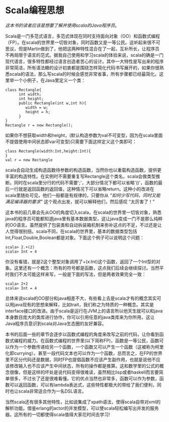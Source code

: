 Scala编程思想
=======

*这本书的读者应该是想要了解并使用scala的Java程序员*。

Scala是一门多范式语言，多范式体现在同时支持面向对象（OO）和函数式编程（FP）。在scala的世界里一切皆对象，同时函数又是一等公民。这听起来很不可思议，但是Martin做到了，他把这两种特性混合在了一起，互补所长，让程序员不再局限于语言的范式。据我自己使用和学习scala的体验来说，scala的确是一门现代语言，很多特性都经过语言创造者苦心的设计。其中一大特性是写出来的程序非常简洁，所有语法糖的设计初衷都是围绕怎样简化代码书写展开的，如果你很熟悉scala的语法，那么写scala的时候会感觉非常省事，所有步骤都已经最简化。这里举一个小例子，在Java里定义一个类：
```
class Rectangle{
      int width;
      int height;
      public Rectangle(int w,int h){
         width = w;
         height = h;
      }
}
Rectangle r = new Rectangle();
```
如果你不想获取width和height，(默认构造参数为val不可变型，因为在scala里面不提倡使用中间状态即var可变型)只需要下面这样定义这个类即可：
```
class Rectangle(width:Int,height:Int){
}
val r = new Rectangle
```
scala会自动生成构造函数待参数的构造函数，当然你也以重载构造函数，提供更丰富的构造特性。在实例时不需要重复写Rectangle这个类名，scala会做类型推断。同时在scala里分行的代码不需要';'，大部分情况下都可以省略'()'，函数的最后一行就是返回函数的返回值，这种情况下可以省略return。这种小的改进在scala里随处可见，他们一般都是有规律的，只要你从 *“如何少写代码，同时又能满足编译器的要求”* 这个观点出发，就可以解释他们，然后感叹 “太厉害了！”


这本书的前几章会先从OO的角度切入scala，在scala的世界里一切皆对象，熟悉java的程序员可能都知道java里有基本数据类型，这让java变成一门不是那么纯粹的OO语言。虽然提供了包装类和自动拆装箱机制来弥补这点的不足，不过还是让人觉得很别扭。scala不同，在scala的世界里，基本的数据类型包括Int,Float,Double,Boolean都是对象。下面这个例子可以说明这个问题：
```
scala> 2.+(2)
scala> Int = 4
```
你没有看错，就是2这个整型对象调用了+(x:Int)这个函数，返回了一个Int型的对象。这里还有一个概念：所有的符号都是函数，这点我们后续会继续探讨。当然平时我们不太可能这样来写，一般是下面的写法，但是两者效果完全一致：
```
scala> 2+2
scala> Int = 4
```
总体来说scala的OO部分和java相差不大，有些看上去是scala才有的概念其实可以用java现有的思想来解释，比如trait，我们称之为特质的一种概念。其实是interface接口的改进。由于scala是运行在JVM上的语言所以他天生就可以和java本身数目庞大的类库进行协作，你可以引用任意的java类库来为你所用，这让Java程序员意识到scala对Java生态圈的友好兼容。

本书的后面一些的章节会逐步以函数式编程的角度来改写之前的代码，让你看到函数式编程的威力。在函数式编程的世界里(以下简称FP)，函数是一等公民，函数可以作为一个参数传递给另一个函数，一个函数又可以产生一个函数（这被称为柯里化即currying）。甚至一段代码文本也可以作为一个函数，总而言之，在FP的世界里不区分代码还是数据，同时FP也提倡函数不应该产生副作用，也就是说他不应该修改输入也不应该产生中间状态，所有的操作都是推算。这和数学里的公式的概念很像，但是这样的坏处是说代码变得很难读，虽然相比lisp或者haskell而言要简单很多，不过长了还是很难看懂。它的优点当然也非常多，函数可以作为参数，函数可以返回函数，可以有lambda表达式，这些特性都极大的带给了我们便利，同时也让scala非常适合作为一名DSL语言。

当然scala还有很多其他特性，比如说集成了xpath语法，使得scala自带对xml的解析功能。借鉴erlang的actor的并发模型，可以使scala轻松编写出并发的服务器。这所有的一切都使得scala值得大家花时间去学习!
